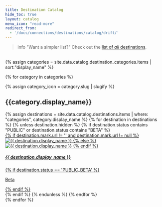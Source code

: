 ```yaml
---
title: Destination Catalog
hide_toc: true
layout: catalog
menu_icon: "read-more"
redirect_from:
  - '/docs/connections/destinations/catalog/drift/'
---
```


> info "Want a simpler list?"
> Check out the [list of _all_ destinations](/docs/connections/destinations/catalog/index-all/).

<br>
<div class="destinations-catalog">
  {% assign categories = site.data.catalog.destination_categories.items | sort:"display_name" %}

  {% for category in categories %}
    <div class="destinations-catalog__section markdown">
      {% assign category_icon = category.slug | slugify %}
      <h2 class="destinations-catalog__title flex flex--middle" id="{{ category.slug | slugify }}">
      {{category.display_name}}
      </h2>
      <div class="flex flex--wrap waffle waffle--xlarge">
        {% assign destinations = site.data.catalog.destinations.items | where: "categories", category.display_name %}
        {% for destination in destinations %}
        {% unless destination.hidden %}
            {% if destination.status contains "PUBLIC" or destination.status contains "BETA" %}
              <div class="flex__column flex__column--6">
                <a class="thumbnail-integration flex flex--middle" href="{{ site.baseurl }}/{{ destination.url }}/">
                  <div class="thumbnail-integration__content">
                    <div class="flex flex--wrap flex--middle waffle waffle--xlarge@medium">
                      <div class="flex__column flex__column--12 flex__column--2@medium thumbnail-integration__logo-wrapper">
                        {% if destination.mark.url != '' and destination.mark.url != null %}
                          <img class="thumbnail-integration__logo image" alt="{{ destination.display_name }}" src="{{ destination.mark.url }}">
                        {% else %}
                          <img class="thumbnail-integration__logo image" alt="{{ destination.display_name }}" src="{{ destination.logo.url }}">
                        {% endif %}
                      </div>
                      <h5 class="flex__column flex__column--12 flex__column--10@medium">{{ destination.display_name }}</h5>
                    </div>
                  </div>
                  {% if destination.status == 'PUBLIC_BETA' %}
                    <p class="thumbnail-integration__label">Beta</p>
                  {% endif %}
                </a>
              </div>
            {% endif %}
          {% endunless %}
        {% endfor %}
      </div>
    </div>
  {% endfor %}
</div>